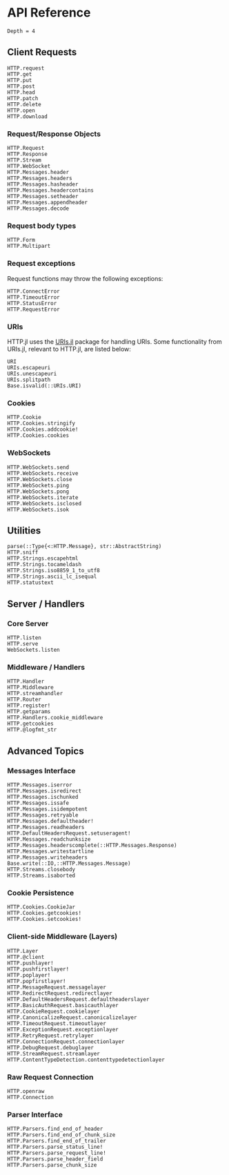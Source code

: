 # API Reference

```@contents
Depth = 4
```

## Client Requests

```@docs
HTTP.request
HTTP.get
HTTP.put
HTTP.post
HTTP.head
HTTP.patch
HTTP.delete
HTTP.open
HTTP.download
```

### Request/Response Objects

```@docs
HTTP.Request
HTTP.Response
HTTP.Stream
HTTP.WebSocket
HTTP.Messages.header
HTTP.Messages.headers
HTTP.Messages.hasheader
HTTP.Messages.headercontains
HTTP.Messages.setheader
HTTP.Messages.appendheader
HTTP.Messages.decode
```

### Request body types

```@docs
HTTP.Form
HTTP.Multipart
```

### Request exceptions

Request functions may throw the following exceptions:

```@docs
HTTP.ConnectError
HTTP.TimeoutError
HTTP.StatusError
HTTP.RequestError
```

### URIs

HTTP.jl uses the [URIs.jl](https://github.com/JuliaWeb/URIs.jl) package for handling
URIs. Some functionality from URIs.jl, relevant to HTTP.jl, are listed below:

```@docs
URI
URIs.escapeuri
URIs.unescapeuri
URIs.splitpath
Base.isvalid(::URIs.URI)
```

### Cookies

```@docs
HTTP.Cookie
HTTP.Cookies.stringify
HTTP.Cookies.addcookie!
HTTP.Cookies.cookies
```

### WebSockets

```@docs
HTTP.WebSockets.send
HTTP.WebSockets.receive
HTTP.WebSockets.close
HTTP.WebSockets.ping
HTTP.WebSockets.pong
HTTP.WebSockets.iterate
HTTP.WebSockets.isclosed
HTTP.WebSockets.isok
```

## Utilities

```@docs
parse(::Type{<:HTTP.Message}, str::AbstractString)
HTTP.sniff
HTTP.Strings.escapehtml
HTTP.Strings.tocameldash
HTTP.Strings.iso8859_1_to_utf8
HTTP.Strings.ascii_lc_isequal
HTTP.statustext
```

## Server / Handlers

### Core Server

```@docs
HTTP.listen
HTTP.serve
WebSockets.listen
```

### Middleware / Handlers

```@docs
HTTP.Handler
HTTP.Middleware
HTTP.streamhandler
HTTP.Router
HTTP.register!
HTTP.getparams
HTTP.Handlers.cookie_middleware
HTTP.getcookies
HTTP.@logfmt_str
```

## Advanced Topics

### Messages Interface

```@docs
HTTP.Messages.iserror
HTTP.Messages.isredirect
HTTP.Messages.ischunked
HTTP.Messages.issafe
HTTP.Messages.isidempotent
HTTP.Messages.retryable
HTTP.Messages.defaultheader!
HTTP.Messages.readheaders
HTTP.DefaultHeadersRequest.setuseragent!
HTTP.Messages.readchunksize
HTTP.Messages.headerscomplete(::HTTP.Messages.Response)
HTTP.Messages.writestartline
HTTP.Messages.writeheaders
Base.write(::IO,::HTTP.Messages.Message)
HTTP.Streams.closebody
HTTP.Streams.isaborted
```

### Cookie Persistence

```@docs
HTTP.Cookies.CookieJar
HTTP.Cookies.getcookies!
HTTP.Cookies.setcookies!
```

### Client-side Middleware (Layers)

```@docs
HTTP.Layer
HTTP.@client
HTTP.pushlayer!
HTTP.pushfirstlayer!
HTTP.poplayer!
HTTP.popfirstlayer!
HTTP.MessageRequest.messagelayer
HTTP.RedirectRequest.redirectlayer
HTTP.DefaultHeadersRequest.defaultheaderslayer
HTTP.BasicAuthRequest.basicauthlayer
HTTP.CookieRequest.cookielayer
HTTP.CanonicalizeRequest.canonicalizelayer
HTTP.TimeoutRequest.timeoutlayer
HTTP.ExceptionRequest.exceptionlayer
HTTP.RetryRequest.retrylayer
HTTP.ConnectionRequest.connectionlayer
HTTP.DebugRequest.debuglayer
HTTP.StreamRequest.streamlayer
HTTP.ContentTypeDetection.contenttypedetectionlayer
```

### Raw Request Connection

```@docs
HTTP.openraw
HTTP.Connection
```

### Parser Interface

```@docs
HTTP.Parsers.find_end_of_header
HTTP.Parsers.find_end_of_chunk_size
HTTP.Parsers.find_end_of_trailer
HTTP.Parsers.parse_status_line!
HTTP.Parsers.parse_request_line!
HTTP.Parsers.parse_header_field
HTTP.Parsers.parse_chunk_size
```